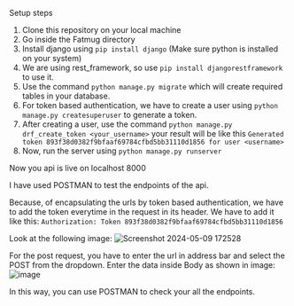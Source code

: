 Setup steps
1) Clone this repository on your local machine
2) Go inside the Fatmug directory
3) Install django using `pip install django` (Make sure python is installed on your system)
4) We are using rest_framework, so use `pip install djangorestframework` to use it.
5) Use the command `python manage.py migrate` which will create required tables in your database.
6) For token based authentication, we have to create a user using `python manage.py createsuperuser` to generate a token.
7) After creating a user, use the command `python manage.py drf_create_token <your_username>`
   your result will be like this `Generated token 893f38d0382f9bfaaf69784cfbd5bb31110d1856 for user <username>`
8) Now, run the server using `python manage.py runserver`

Now you api is live on localhost 8000

I have used POSTMAN to test the endpoints of the api.

Because, of encapsulating the urls by token based authentication, we have to add the token everytime in the request in its header.
We have to add it like this: `Authorization: Token 893f38d0382f9bfaaf69784cfbd5bb31110d1856`

Look at the following image:
![Screenshot 2024-05-09 172528](https://github.com/shreyashrpawar/Fatmug/assets/87687490/1fdfaaff-a952-44e6-9da5-eeef2eb0d1f8)

For the post request, you have to enter the url in address bar and select the POST from the dropdown. Enter the data inside Body as shown in image:
![image](https://github.com/shreyashrpawar/Fatmug/assets/87687490/ef9d3324-44c6-4168-ba03-ddc0ae09b22a)

In this way, you can use POSTMAN to check your all the endpoints.
